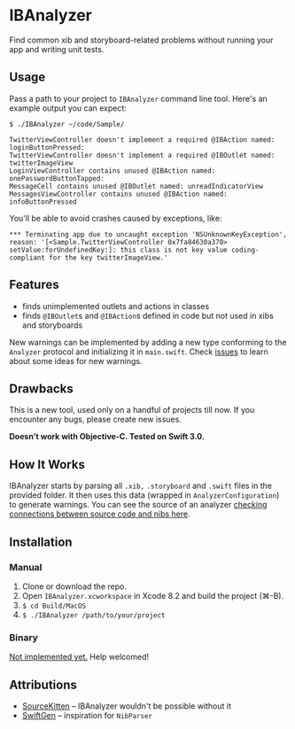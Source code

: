# IBAnalyzer

Find common xib and storyboard-related problems without running your app and writing unit tests.

## Usage

Pass a path to your project to `IBAnalyzer` command line tool. Here's an example output you can expect:

```
$ ./IBAnalyzer ~/code/Sample/

TwitterViewController doesn't implement a required @IBAction named: loginButtonPressed:
TwitterViewController doesn't implement a required @IBOutlet named: twitterImageView
LoginViewController contains unused @IBAction named: onePasswordButtonTapped:
MessageCell contains unused @IBOutlet named: unreadIndicatorView
MessagesViewController contains unused @IBAction named: infoButtonPressed
```

You'll be able to avoid crashes caused by exceptions, like:

```
*** Terminating app due to uncaught exception 'NSUnknownKeyException', reason: '[<Sample.TwitterViewController 0x7fa84630a370> setValue:forUndefinedKey:]: this class is not key value coding-compliant for the key twitterImageView.'
```

## Features

- finds unimplemented outlets and actions in classes
- finds `@IBOutlet`s and `@IBAction`s defined in code but not used in xibs and storyboards

New warnings can be implemented by adding a new type conforming to the `Analyzer` protocol and initializing it in `main.swift`. Check [issues](https://github.com/fastred/IBAnalyzer/issues) to learn about some ideas for new warnings.

## Drawbacks

This is a new tool, used only on a handful of projects till now. If you encounter any bugs, please create new issues.

**Doesn't work with Objective-C. Tested on Swift 3.0.**

## How It Works

IBAnalyzer starts by parsing all `.xib,` `.storyboard` and `.swift` files in the provided folder. It then uses this data (wrapped in `AnalyzerConfiguration`) to generate warnings. You can see the source of an analyzer [checking connections between source code and nibs here](https://github.com/fastred/IBAnalyzer/blob/master/IBAnalyzer/Analyzers/ConnectionAnalyzer.swift).

## Installation

### Manual

1. Clone or download the repo.
2. Open `IBAnalyzer.xcworkspace` in Xcode 8.2 and build the project (⌘-B).
3. `$ cd Build/MacOS`
4. `$ ./IBAnalyzer /path/to/your/project`

### Binary

[Not implemented yet.](https://github.com/fastred/IBAnalyzer/issues/3) Help welcomed!

## Attributions

- [SourceKitten](https://github.com/jpsim/SourceKitten) – IBAnalyzer wouldn't be possible without it
- [SwiftGen](https://github.com/AliSoftware/SwiftGen) – inspiration for `NibParser`
